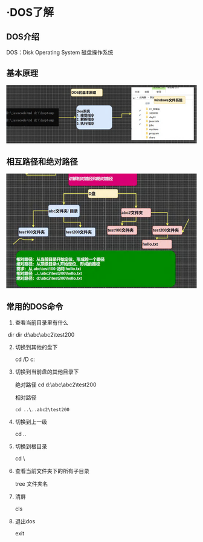 # ·DOS了解

## DOS介绍

DOS：Disk Operating System 磁盘操作系统

## 基本原理

![image-20230522161416873](./DOS了解.assets/image-20230522161416873.png)



## 相互路径和绝对路径

![image-20230522161833493](./DOS了解.assets/image-20230522161833493.png)



## 常用的DOS命令

1. 查看当前目录里有什么

​		dir    dir d:\abc\abc2\test200

2. 切换到其他的盘下

   cd /D c:      

3. 切换到当前盘的其他目录下

   绝对路径  cd d:\abc\abc2\test200

   相对路径  

   ```
   cd ..\..abc2\test200
   ```

4. 切换到上一级

   cd ..

5. 切换到根目录

   cd \

6. 查看当前文件夹下的所有子目录

   tree 文件夹名

7. 清屏

   cls

8. 退出dos

   exit

   

   